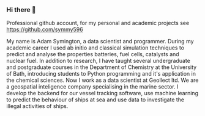 ### Hi there 👋

Professional github account, for my personal and academic projects see https://github.com/symmy596

My name is Adam Symington, a data scientist and programmer. During my academic career I used ab initio and classical simulation techniques to predict and analyse the properties batteries, fuel cells, catalysts and nuclear fuel. In addition to research, I have taught several undergraduate and postgraduate courses in the Department of Chemistry at the University of Bath, introducing students to Python programming and it's application in the chemical sciences.
Now I work as a data scientist at Geollect ltd. We are a geospatial inteligence company specialising in the marine sector. I develop the backend for our vessel tracking software, use machine learning to predict the behaviour of ships at sea and use data to investigate the illegal activities of ships. 
